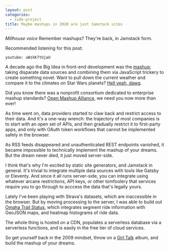 ```yaml
---
layout: post
categories:
  - side-project
title: Maybe mashups in 2020 are just Jamstack sites
---
```


_*Millhouse voice*_ Remember mashups? They're back, in Jamstack form.

Recommended listening for this post:

`youtube: uWzkK7tUjaU`

A decade ago the Big Idea in front-end development was the [mashup](https://en.wikipedia.org/wiki/Mashup_%28web_application_hybrid%29); taking disparate data sources and combining them via JavaScript trickery to create something novel. Want to pull down the current weather and compare it to the climates on Star Wars planets? [Hell yeah, dawg](https://www.slashfilm.com/star-wars-weather-compares-local-weather-conditions-to-star-wars-planets/).

Did you know there was a nonprofit consortium dedicated to enterprise mashup standards? [Open Mashup Alliance](https://en.wikipedia.org/wiki/Open_Mashup_Alliance), we need you now more than ever!

As time went on, data providers started to claw back and restrict access to their data. And it's a one-way wrench: the trajectory of most companies is to start with an open set of APIs, and then gradually restrict it to first-party apps, and only with OAuth token workflows that cannot be implemented safely in the browser.

As RSS feeds disappeared and unauthenticated REST endpoints vanished, it became impossible to technically implement the mashup of your dreams. But the dream never died, it just moved server-side.

I think that's why I'm excited by static site generators, and Jamstack in general. It's trivial to integrate multiple data sources with tools like Gatsby or Eleventy. And since it all runs server-side, you can integrate using whatever arcane restrictions, API keys, or other tomfoolery that services require you to go through to acccess the data that's legally yours.

Lately I've been playing with Strava's datasets, which are inaccessible in the browser. But by moving processing to the server, I was able to build out [Omaha Trail Status](https://trails.steele.blue/), which integrates segment ride information with GeoJSON maps, and heatmap histograms of ride data.

The whole thing is hosted on a CDN, populates a serverless database via a serverless functions, and is easily in the free tier of cloud services.

So get yourself back in the 2009 mindset, throw on a [Girl Talk](https://www.youtube.com/watch?v=vU62x2PnSO4) album, and build the mashup of your dreams.
